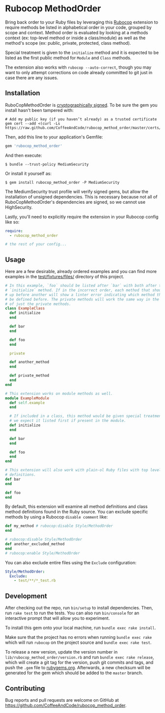 # Rubocop MethodOrder

Bring back order to your Ruby files by leveraging this [Rubocop][0] extension to
require methods be listed in alphabetical order in your code, grouped by scope
and context. Method order is evaluated by looking at a methods context
(ex: top-level method or inside a class/module) as well as the method's scope
(ex: public, private, protected, class method).

Special treatment is given to the `initialize` method and it is expected to
be listed as the first public method for `Module` and `Class` methods.

The extension also works with `rubocop --auto-correct`, though you may want to
only attempt corrections on code already committed to git just in case there
are any issues.

## Installation

RuboCopMethodOrder is [cryptographically signed][1]. To be sure the gem you install
hasn't been tampered with:

```
# Add my public key (if you haven’t already) as a trusted certificate
gem cert --add <(curl -Ls https://raw.github.com/CoffeeAndCode/rubocop_method_order/master/certs/coffeeandcode.pem)
```

Then, add this line to your application's Gemfile:

```ruby
gem 'rubocop_method_order'
```

And then execute:

    $ bundle --trust-policy MediumSecurity

Or install it yourself as:

    $ gem install rubocop_method_order -P MediumSecurity

The MediumSecurity trust profile will verify signed gems, but allow the
installation of unsigned dependencies. This is necessary because not all of
RuboCopMethodOrder's dependencies are signed, so we cannot use HighSecurity.

Lastly, you'll need to explicitly require the extension in your Rubocop config
like so:

```yaml
require:
  - rubocop_method_order

# the rest of your config...
```

## Usage

Here are a few desirable, already ordered examples and you can find more
examples in the [test/fixtures/files/](test/fixtures/files/) directory of this project.

```ruby
# In this example, `foo` should be listed after `bar` with both after the
# `initialize` method. If in the incorrect order, each method that should show
# up before another will show a linter error indicating which method they should
# be defined before. The private methods will work the same way in the context
# of just the private methods.
class ExampleClass
  def initialize
  end

  def bar
  end

  def foo
  end

  private

  def another_method
  end

  def private_method
  end
end
```

```ruby
# This extension works on module methods as well.
module ExampleModule
  def self.example
  end

  # If included in a class, this method would be given special treatment so
  # we expect it listed first if present in the module.
  def initialize
  end

  def bar
  end

  def foo
  end
end
```

```ruby
# This extension will also work with plain-ol Ruby files with top level method
# definitions.
def bar
end

def foo
end
```

By default, this extension will examine all method definitions and class method
definitions found in the Ruby source. You can exclude specific methods by using
a Rubocop `disable comment` like:

```ruby
def my_method # rubocop:disable Style/MethodOrder
end

# rubocop:disable Style/MethodOrder
def another_excluded_method
end
# rubocop:enable Style/MethodOrder
```

You can also exclude entire files using the `Exclude` configuration:

```yaml
Style/MethodOrder:
  Exclude:
    - test/**/*_test.rb
```

## Development

After checking out the repo, run `bin/setup` to install dependencies. Then,
run `rake test` to run the tests. You can also run `bin/console` for an interactive
prompt that will allow you to experiment.

To install this gem onto your local machine, run `bundle exec rake install`.

Make sure that the project has no errors when running `bundle exec rake` which
will run `rubocop` on the project source and `bundle exec rake test`.

To release a new version, update the version number in `lib/rubocop_method_order/version.rb` and run `bundle exec rake release`, which will create a git tag for the version, push
git commits and tags, and push the `.gem` file to [rubygems.org][2].
Afterwards, a new checksum will be generated for the gem which should
be added to the `master` branch.

## Contributing

Bug reports and pull requests are welcome on GitHub at https://github.com/CoffeeAndCode/rubocop_method_order.

[0]: https://github.com/bbatsov/rubocop
[1]: http://guides.rubygems.org/security/
[2]: https://rubygems.org
